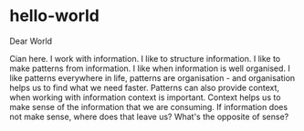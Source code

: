 # hello-world

Dear World

Cian here. 
I work with information.
I like to structure information. 
I like to make patterns from information. 
I like when information is well organised. 
I like patterns everywhere in life, patterns are organisation - and organisation helps us to find what we need faster. 
Patterns can also provide context, when working with information context is important. 
Context helps us to make sense of the information that we are consuming. 
If information does not make sense, where does that leave us? What's the opposite of sense?
